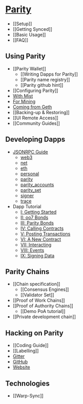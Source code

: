 # [Parity](Home)
- [[Setup]]
- [[Getting Synced]]
- [[Basic Usage]]
- [[FAQ]]

## Using Parity
- [[Parity Wallet]]
  - [[Writing Dapps for Parity]]
  - [[Parity name registry]]
  - [[Parity github hint]]
- [[Configuring Parity]]
- [With Mist](Using-parity-with-mist)
- [For Mining](Mining)
- [Coming from Geth](Importing-a-Chain-from-Geth)
- [[Backing-up & Restoring]]
- [[UI Remote Access]]
- [[Community Guides]]

## Developing Dapps
- [JSONRPC Guide](JSONRPC)
  - [web3](JSONRPC-web3-module)
  - [net](JSONRPC-net-module)
  - [eth](JSONRPC-eth-module)
  - [personal](JSONRPC-personal-module)
  - [parity](JSONRPC-parity-module)
  - [parity_accounts](JSONRPC-parity_accounts-module)
  - [parity_set](JSONRPC-parity_set-module)
  - [signer](JSONRPC-signer-module)
  - [trace](JSONRPC-trace-module)
- Dapp Tutorial
  - [I: Getting Started](Tutorial-Part-I)
  - [II: oo7 Bonds](Tutorial-Part-II)
  - [III: Parity Bonds](Tutorial-Part-III)
  - [IV: Calling Contracts](Tutorial-Part-IV)
  - [V: Posting Transactions](Tutorial-Part-V)
  - [VI: A New Contract](Tutorial-Part-VI)
  - [VII: Interacting](Tutorial-Part-VII)
  - [VIII: Events](Tutorial-Part-VII)
  - [IX: Signing Data](Tutorial-Part-IX)

## Parity Chains
- [[Chain specification]]
  - [[Consensus Engines]]
  - [[Validator Set]]
- [[Proof of Work Chains]]
- [[Proof of Authority Chains]]
  - [[Demo PoA tutorial]]
- [[Private development chain]]

## Hacking on Parity
- [[Coding Guide]]
- [[Labelling]]
- [Gitter](https://gitter.im/ethcore/parity)
- [GitHub](https://github.com/paritytech/parity)
- [Website](https://parity.io)

## Technologies
- [[Warp-Sync]]
